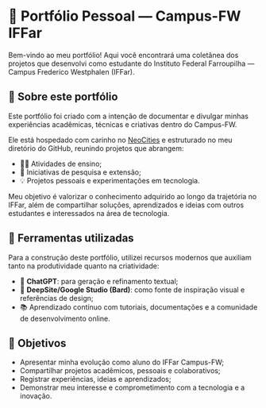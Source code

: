 <h1>📁 Portfólio Pessoal — Campus-FW IFFar</h1>

<p>Bem-vindo ao meu portfólio! Aqui você encontrará uma coletânea dos projetos que desenvolvi como estudante do Instituto Federal Farroupilha — Campus Frederico Westphalen (IFFar).</p>

<h2>🎯 Sobre este portfólio</h2>

<p>Este portfólio foi criado com a intenção de documentar e divulgar minhas experiências acadêmicas, técnicas e criativas dentro do Campus-FW.</p>

<p>Ele está hospedado com carinho no <a href="https://neocities.org" target="_blank">NeoCities</a> e estruturado no meu diretório do GitHub, reunindo projetos que abrangem:</p>
<ul>
  <li>👨‍🏫 Atividades de ensino;</li>
  <li>🔬 Iniciativas de pesquisa e extensão;</li>
  <li>💡 Projetos pessoais e experimentações em tecnologia.</li>
</ul>

<p>Meu objetivo é valorizar o conhecimento adquirido ao longo da trajetória no IFFar, além de compartilhar soluções, aprendizados e ideias com outros estudantes e interessados na área de tecnologia.</p>

<h2>🧠 Ferramentas utilizadas</h2>

<p>Para a construção deste portfólio, utilizei recursos modernos que auxiliam tanto na produtividade quanto na criatividade:</p>
<ul>
  <li>📝 <strong>ChatGPT</strong>: para geração e refinamento textual;</li>
  <li>🎨 <strong>DeepSite/Google Studio (Bard)</strong>: como fonte de inspiração visual e referências de design;</li>
  <li>📚 Aprendizado contínuo com tutoriais, documentações e a comunidade de desenvolvimento online.</li>
</ul>

<h2>🚀 Objetivos</h2>
<ul>
  <li>Apresentar minha evolução como aluno do IFFar Campus-FW;</li>
  <li>Compartilhar projetos acadêmicos, pessoais e colaborativos;</li>
  <li>Registrar experiências, ideias e aprendizados;</li>
  <li>Demonstrar meu interesse e comprometimento com a tecnologia e a inovação.</li>
</ul>
